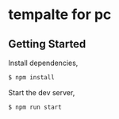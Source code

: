 # tempalte for pc

## Getting Started

Install dependencies,

```bash
$ npm install
```

Start the dev server,

```bash
$ npm run start
```
